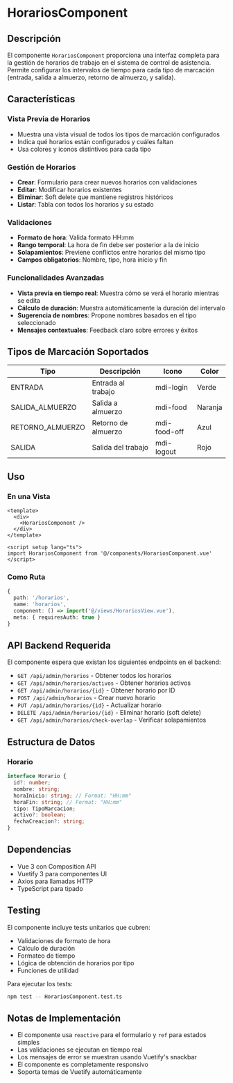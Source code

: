 # HorariosComponent

## Descripción

El componente `HorariosComponent` proporciona una interfaz completa para la gestión de horarios de trabajo en el sistema de control de asistencia. Permite configurar los intervalos de tiempo para cada tipo de marcación (entrada, salida a almuerzo, retorno de almuerzo, y salida).

## Características

### Vista Previa de Horarios
- Muestra una vista visual de todos los tipos de marcación configurados
- Indica qué horarios están configurados y cuáles faltan
- Usa colores y iconos distintivos para cada tipo

### Gestión de Horarios
- **Crear**: Formulario para crear nuevos horarios con validaciones
- **Editar**: Modificar horarios existentes
- **Eliminar**: Soft delete que mantiene registros históricos
- **Listar**: Tabla con todos los horarios y su estado

### Validaciones
- **Formato de hora**: Valida formato HH:mm
- **Rango temporal**: La hora de fin debe ser posterior a la de inicio
- **Solapamientos**: Previene conflictos entre horarios del mismo tipo
- **Campos obligatorios**: Nombre, tipo, hora inicio y fin

### Funcionalidades Avanzadas
- **Vista previa en tiempo real**: Muestra cómo se verá el horario mientras se edita
- **Cálculo de duración**: Muestra automáticamente la duración del intervalo
- **Sugerencia de nombres**: Propone nombres basados en el tipo seleccionado
- **Mensajes contextuales**: Feedback claro sobre errores y éxitos

## Tipos de Marcación Soportados

| Tipo | Descripción | Icono | Color |
|------|-------------|-------|-------|
| ENTRADA | Entrada al trabajo | mdi-login | Verde |
| SALIDA_ALMUERZO | Salida a almuerzo | mdi-food | Naranja |
| RETORNO_ALMUERZO | Retorno de almuerzo | mdi-food-off | Azul |
| SALIDA | Salida del trabajo | mdi-logout | Rojo |

## Uso

### En una Vista
```vue
<template>
  <div>
    <HorariosComponent />
  </div>
</template>

<script setup lang="ts">
import HorariosComponent from '@/components/HorariosComponent.vue'
</script>
```

### Como Ruta
```typescript
{
  path: '/horarios',
  name: 'horarios',
  component: () => import('@/views/HorariosView.vue'),
  meta: { requiresAuth: true }
}
```

## API Backend Requerida

El componente espera que existan los siguientes endpoints en el backend:

- `GET /api/admin/horarios` - Obtener todos los horarios
- `GET /api/admin/horarios/activos` - Obtener horarios activos
- `GET /api/admin/horarios/{id}` - Obtener horario por ID
- `POST /api/admin/horarios` - Crear nuevo horario
- `PUT /api/admin/horarios/{id}` - Actualizar horario
- `DELETE /api/admin/horarios/{id}` - Eliminar horario (soft delete)
- `GET /api/admin/horarios/check-overlap` - Verificar solapamientos

## Estructura de Datos

### Horario
```typescript
interface Horario {
  id?: number;
  nombre: string;
  horaInicio: string; // Format: "HH:mm"
  horaFin: string; // Format: "HH:mm"
  tipo: TipoMarcacion;
  activo?: boolean;
  fechaCreacion?: string;
}
```

## Dependencias

- Vue 3 con Composition API
- Vuetify 3 para componentes UI
- Axios para llamadas HTTP
- TypeScript para tipado

## Testing

El componente incluye tests unitarios que cubren:
- Validaciones de formato de hora
- Cálculo de duración
- Formateo de tiempo
- Lógica de obtención de horarios por tipo
- Funciones de utilidad

Para ejecutar los tests:
```bash
npm test -- HorariosComponent.test.ts
```

## Notas de Implementación

- El componente usa `reactive` para el formulario y `ref` para estados simples
- Las validaciones se ejecutan en tiempo real
- Los mensajes de error se muestran usando Vuetify's snackbar
- El componente es completamente responsivo
- Soporta temas de Vuetify automáticamente